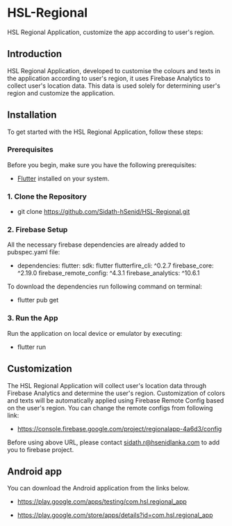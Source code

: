 # HSL-Regional

HSL Regional Application, customize the app according to user's region.

## Introduction

HSL Regional Application, developed to customise the colours and texts in the application according to user's region, it uses Firebase Analytics to collect user's location data. This data is used solely for determining user's region and customize the application.

## Installation

To get started with the HSL Regional Application, follow these steps:

### Prerequisites

Before you begin, make sure you have the following prerequisites:

- [Flutter](https://flutter.dev/) installed on your system.

### 1. Clone the Repository

- git clone https://github.com/Sidath-hSenid/HSL-Regional.git

### 2. Firebase Setup

All the necessary firebase dependencies are already added to pubspec.yaml file:

- dependencies:
    flutter:
        sdk: flutter
    flutterfire_cli: ^0.2.7
    firebase_core: ^2.19.0
    firebase_remote_config: ^4.3.1
    firebase_analytics: ^10.6.1

To download the dependencies run following command on terminal:

- flutter pub get

### 3. Run the App

Run the application on local device or emulator by executing:

- flutter run

## Customization

The HSL Regional Application will collect user's location data through Firebase Analytics and determine the user's region.
Customization of colors and texts will be automatically applied using Firebase Remote Config based on the user's region.
You can change the remote configs from following link:

- https://console.firebase.google.com/project/regionalapp-4a6d3/config

Before using above URL, please contact sidath.r@hsenidlanka.com to add you to firebase project. 

## Android app

You can download the Android application from the links below.

- https://play.google.com/apps/testing/com.hsl.regional_app

- https://play.google.com/store/apps/details?id=com.hsl.regional_app
